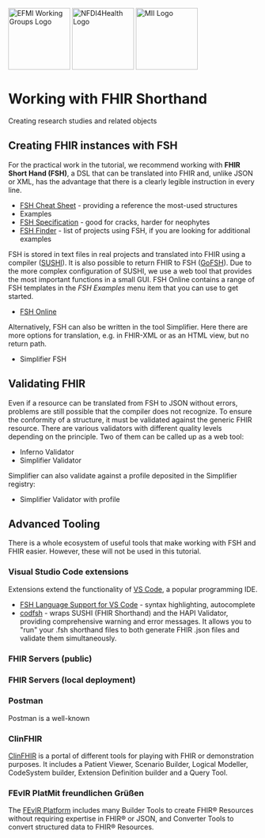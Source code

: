 <span class="logo"><img src="https://efmi.org/wp-content/uploads/2019/11/EFMI_Logo_new_wg-587x235.png" alt="EFMI Working Groups Logo" width="125"></span>
<span class="logo"><img src="https://www.nfdi4health.de/images/logo/nfdi4health.svg" alt="NFDI4Health Logo" width="125"></span>
<span class="logo"><img src="https://www.medizininformatik-initiative.de/themes/custom/mii/assets/img/Logo_MII_270px_Hoehe_de.png" alt="MII Logo" width="125"></span>

# Working with FHIR Shorthand
Creating research studies and related objects

## Creating FHIR instances with FSH
For the practical work in the tutorial, we recommend working with **FHIR Short Hand (FSH)**, a DSL that can be translated into FHIR and, unlike JSON or XML, has the advantage that there is a clearly legible instruction in every line.

* [FSH Cheat Sheet](https://build.fhir.org/ig/HL7/fhir-shorthand/FSHQuickReference.pdf) - providing a reference the most-used structures
* Examples
* [FSH Specification](https://build.fhir.org/ig/HL7/fhir-shorthand/) - good for cracks, harder for neophytes
* [FSH Finder](https://fshschool.org/fsh-finder/) - list of projects using FSH, if you are looking for additional examples

FSH is stored in text files in real projects and translated into FHIR using a compiler ([SUSHI](https://fshschool.org/docs/sushi/)). It is also possible to return FHIR to FSH ([GoFSH](https://fshschool.org/docs/gofsh/)). Due to the more complex configuration of SUSHI, we use a web tool that provides the most important functions in a small GUI. FSH Online contains a range of FSH templates in the *FSH Examples* menu item that you can use to get started.

* [FSH Online](https://fshschool.org/FSHOnline/#/)

Alternatively, FSH can also be written in the tool Simplifier. Here there are more options for translation, e.g. in FHIR-XML or as an HTML view, but no return path.

* Simplifier FSH

## Validating FHIR
Even if a resource can be translated from FSH to JSON without errors, problems are still possible that the compiler does not recognize. To ensure the conformity of a structure, it must be validated against the generic FHIR resource. There are various validators with different quality levels depending on the principle. Two of them can be called up as a web tool:

* Inferno Validator
* Simplifier Validator

Simplifier can also validate against a profile deposited in the Simplifier registry:

* Simplifier Validator with profile

## Advanced Tooling
There is a whole ecosystem of useful tools that make working with FSH and FHIR easier. However, these will not be used in this tutorial.

### Visual Studio Code extensions
Extensions extend the functionality of [VS Code](https://code.visualstudio.com/), a popular programming IDE.

* [FSH Language Support for VS Code](https://marketplace.visualstudio.com/items?itemName=MITRE-Health.vscode-language-fsh) - syntax highlighting, autocomplete
* [codfsh](https://github.com/gematik/codfsh) - wraps SUSHI (FHIR Shorthand) and the HAPI Validator, providing comprehensive warning and error messages. It allows you to "run" your .fsh shorthand files to both generate FHIR .json files and validate them simultaneously.
### FHIR Servers (public)
### FHIR Servers (local deployment)
### Postman
Postman is a well-known 

### ClinFHIR
[ClinFHIR](http://clinfhir.com/) is a portal of different tools for playing with FHIR or demonstration purposes. It includes a Patient Viewer, Scenario Builder, Logical Modeller, CodeSystem builder, Extension Definition builder and a Query Tool.

### FEvIR PlatMit freundlichen Grüßen
The [FEvIR Platform](https://fevir.net/) includes many Builder Tools to create FHIR® Resources without requiring expertise in FHIR® or JSON, and Converter Tools to convert structured data to FHIR® Resources.
